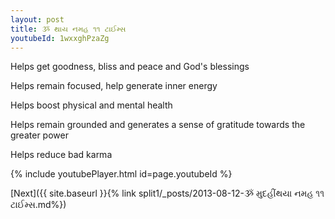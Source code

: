```yaml
---
layout: post
title: ૐ થાય નમહ ૧૧ ટાઈમ્સ
youtubeId: 1wxxghPzaZg
---
```

 
 
Helps get goodness, bliss and peace and God's blessings
 
Helps remain focused, help generate inner energy 
 
Helps boost physical and mental health 
 
Helps remain grounded and generates a sense of gratitude towards the greater power 
 
Helps reduce bad karma
 
 
 
 


{% include youtubePlayer.html id=page.youtubeId %}
 
[Next]({{ site.baseurl }}{% link  split1/_posts/2013-08-12-ૐ મુદહીંથયા નમહ ૧૧ ટાઈમ્સ.md%})
 
